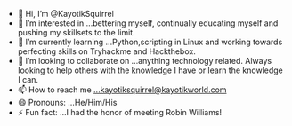 - 👋 Hi, I’m @KayotikSquirrel
- 👀 I’m interested in ...bettering myself, continually educating myself and pushing my skillsets to the limit.  
- 🌱 I’m currently learning ...Python,scripting in Linux and working towards perfecting skills on Tryhackme and Hackthebox.
- 💞️ I’m looking to collaborate on ...anything technology related.  Always looking to help others with the knowledge I have or learn the knowledge I can.
- 📫 How to reach me ...kayotiksquirrel@kayotikworld.com  
- 😄 Pronouns: ...He/Him/His
- ⚡ Fun fact: ...I had the honor of meeting Robin Williams!

<!---
KayotikSquirrel/KayotikSquirrel is a ✨ special ✨ repository because its `README.md` (this file) appears on your GitHub profile.
You can click the Preview link to take a look at your changes.
--->
